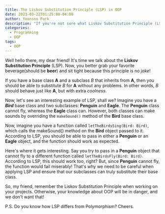 ```yaml
---
title: The Liskov Substitution Principle (LSP) in OOP
date: 2023-03-22T01:25:00-04:00
author: Yoonsoo Park
description: "If you're not sure what Liskov Substitution Principle (LSP) means, your object-oriented programming skills are in for a world of hurt!"
categories:
  - Programming
  - OOP
tags:
  - OOP
---
```


Well hello there, my dear friend! It's time we talk about the **Liskov Substitution Principle** (LSP). Now, you better grab your favorite beverage(should be **beer**) and sit tight because this principle is no _*joke*_!

If you have a base class **A** and a subclass _B_ that inherits from **A**, then you should be able to substitute _B_ for **A** without any problems. In other words, _B_ should behave just like **A**, but with extra _coolness_.

Now, let's see an interesting example of LSP, shall we? Imagine you have a **_Bird_** base class and two subclasses: **Penguin** and **Eagle**. The **Penguin** class cannot fly, whereas the **Eagle** class can. However, both classes can make sounds by overriding the `makeSound()` method of the **Bird** base class.

Now, imagine you have a function called `letTheBirdsSing(Bird: Bird)`, which calls the makeSound() method on the **Bird** object passed to it. According to LSP, you should be able to pass in either a **Penguin** or an **Eagle** object, and the function should work as expected.

Here's where it gets interesting. Say you try to pass in a **Penguin** object that cannot fly to a different function called `letTheBirdsFly(Bird: Bird)`. According to LSP, this should work too, right? But, since **Penguin** cannot fly, the function would fail miserably! That's why we need to be careful when applying LSP and ensure that our subclasses can truly substitute their base class.

So, my friend, remember the Liskov Substitution Principle when working on your projects. Otherwise, your knowledge about OOP will be in danger, and we don't want that!

P.S. Do you know how LSP differs from Polymorphism? Cheers.
